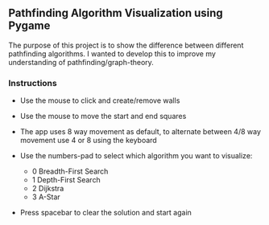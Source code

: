 ## Pathfinding Algorithm Visualization using Pygame

The purpose of this project is to show the difference between different pathfinding algorithms. I wanted to develop this to improve my understanding of pathfinding/graph-theory.

### Instructions
* Use the mouse to click and create/remove walls
* Use the mouse to move the start and end squares
* The app uses 8 way movement as default, to alternate between 4/8 way movement use 4 or 8 using the keyboard
* Use the numbers-pad to select which algorithm you want to visualize:

	* 0 Breadth-First Search
	* 1 Depth-First Search
	* 2 Dijkstra
	* 3 A-Star
* Press spacebar to clear the solution and start again